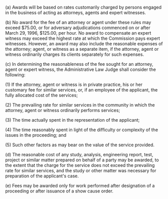 (a) Awards will be based on rates customarily charged by persons engaged in the business of acting as attorneys, agents and expert witnesses.

(b) No award for the fee of an attorney or agent under these rules may exceed $75.00, or for adversary adjudications commenced on or after March 29, 1996, $125.00, per hour. No award to compensate an expert witness may exceed the highest rate at which the Commission pays expert witnesses. However, an award may also include the reasonable expenses of the attorney; agent, or witness as a separate item, if the attorney, agent or witness ordinarily charges its clients separately for such expenses.

(c) In determining the reasonableness of the fee sought for an attorney, agent or expert witness, the Administrative Law Judge shall consider the following:

(1) If the attorney, agent or witness is in private practice, his or her customary fee for similar services, or, if an employee of the applicant, the fully allocated cost of the services;

(2) The prevailing rate for similar services in the community in which the attorney, agent or witness ordinarily performs services;

(3) The time actually spent in the representation of the applicant;

(4) The time reasonably spent in light of the difficulty or complexity of the issues in the proceeding; and

(5) Such other factors as may bear on the value of the service provided.

(d) The reasonable cost of any study, analysis, engineering report, test, project or similar matter prepared on behalf of a party may be awarded, to the extent that the charge for the service does not exceed the prevailing rate for similar services, and the study or other matter was necessary for preparation of the applicant's case.
                

(e) Fees may be awarded only for work performed after designation of a proceeding or after issuance of a show cause order.

